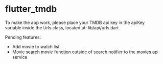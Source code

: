 # flutter_tmdb

To make the app work, please place your TMDB api key in the apiKey variable inside the Urls class, located at: lib/api/urls.dart

Pending features:

- Add movie to watch list
- Movie search movie function outside of search notifier to the movies api service
